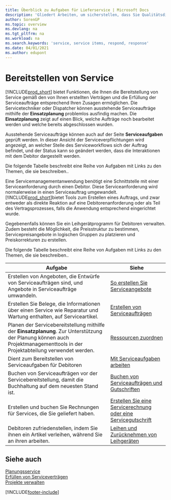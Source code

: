 ```yaml
---
title: Überblick zu Aufgaben für Lieferservice | Microsoft Docs
description: 'Gliedert Arbeiten, um sicherstellen, dass Sie Qualitätsdienst liefern und Verträgen mit Debitoren gerecht werden.'
author: SorenGP
ms.topic: overview
ms.devlang: na
ms.tgt_pltfrm: na
ms.workload: na
ms.search.keywords: 'service, service items, respond, response'
ms.date: 04/01/2021
ms.author: edupont
---
```

# Bereitstellen von Service
[!INCLUDE[prod_short](includes/prod_short.md)] bietet Funktionen, die Ihnen die Bereitstellung von Service gemäß den von Ihnen erstellten Verträgen und die Erfüllung der Serviceaufträge entsprechend Ihren Zusagen ermöglichen. Die Servicetechniker oder Dispatcher können ausstehende Serviceaufträge mithilfe der **Einsatzplanung** problemlos ausfindig machen. Die **Einsatzplanung** zeigt auf einen Blick, welche Aufträge noch bearbeitet werden und welche bereits abgeschlossen wurden.  
  
Ausstehende Serviceaufträge können auch auf der Seite **Serviceaufgaben** geprüft werden. In dieser Ansicht der Serviceverpflichtungen wird angezeigt, an welcher Stelle des Serviceworkflows sich der Auftrag befindet, und der Status kann so geändert werden, dass die Interaktionen mit dem Debitor dargestellt werden.  
  
Die folgende Tabelle beschreibt eine Reihe von Aufgaben mit Links zu den Themen, die sie beschreiben..   

Eine Servicemanagementanwendung benötigt eine Schnittstelle mit einer Serviceanforderung durch einen Debitor. Diese Serviceanforderung wird normalerweise in einen Serviceauftrag umgewandelt. [!INCLUDE[prod_short](includes/prod_short.md)]bietet Tools zum Erstellen eines Auftrags, und zwar entweder als direkte Reaktion auf eine Debitorenanforderung oder als Teil des Vertragsprozesses, falls die Anwendung entsprechend eingerichtet wurde.  
  
Gegebenenfalls können Sie ein Leihgerätprogramm für Debitoren verwalten. Zudem besteht die Möglichkeit, die Preisstruktur zu bestimmen, Servicepreisangebote in logischen Gruppen zu platzieren und Preiskorrekturen zu erstellen.  
  
Die folgende Tabelle beschreibt eine Reihe von Aufgaben mit Links zu den Themen, die sie beschreiben..   
  
|**Aufgabe**|**Siehe**|  
|------------|-------------|  
|Erstellen von Angeboten, die Entwürfe von Serviceaufträgen sind, und Angebote in Serviceaufträge umwandeln.|[So erstellen Sie Serviceangebote](service-how-to-create-service-quotes.md)|
|Erstellen Sie Belege, die Informationen über einen Service wie Reparatur und Wartung enthalten, auf Serviceartikel.|[Erstellen von Serviceaufträgen](service-how-to-create-service-orders.md)|
|Planen der Servicebereitstellung mithilfe der **Einsatzplanung**. Zur Unterstützung der Planung können auch Projektmanagementtools in der Projektabteilung verwendet werden.|[Ressourcen zuordnen](service-how-to-allocate-resources.md)|  
|Dient zum Bereitstellen von Serviceaufgaben für Debitoren|[Mit Serviceaufgaben arbeiten](service-how-to-work-on-service-tasks.md)|  
|Buchen von Serviceaufträgen vor der Servicebereitstellung, damit die Buchhaltung auf dem neuesten Stand ist.|[Buchen von Serviceaufträgen und Gutschriften](service-how-to-post-service-orders.md)|  
|Erstellen und buchen Sie Rechnungen für Services, die Sie geliefert haben.|[Erstellen Sie eine Servicerechnung oder eine Servicegutschrift](service-how-create-invoices.md)|  
|Debitoren zufriedenstellen, indem Sie ihnen ein Artikel verleihen, während Sie an ihren arbeiten.| [Leihen und Zurücknehmen von Leihgeräten](service-how-to-lend-receive-loaners.md)|
  
## Siehe auch  
[Planungsservice](service-plan-service.md)  
[Erfüllen von Serviceverträgen](service-fulfill-service-contracts.md)  
[Projekte verwalten](projects-manage-projects.md)  


[!INCLUDE[footer-include](includes/footer-banner.md)]